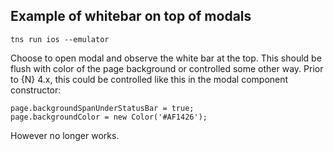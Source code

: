 ## Example of whitebar on top of modals 

```
tns run ios --emulator
```

Choose to open modal and observe the white bar at the top. This should be flush with color of the page background or controlled some other way. Prior to {N} 4.x, this could be controlled like this in the modal component constructor:

```
page.backgroundSpanUnderStatusBar = true;
page.backgroundColor = new Color('#AF1426');
```

However no longer works.